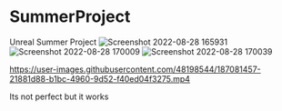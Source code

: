 # SummerProject
 Unreal Summer Project
![Screenshot 2022-08-28 165931](https://user-images.githubusercontent.com/48198544/187081352-8578275d-4298-4709-9541-8ba1112f20b2.png)
![Screenshot 2022-08-28 170009](https://user-images.githubusercontent.com/48198544/187081354-0a4359fe-ce7d-4492-98bb-f25e9b91187b.png)
![Screenshot 2022-08-28 170039](https://user-images.githubusercontent.com/48198544/187081355-bce7b531-5039-414e-87f0-121a1ddd388c.png)



https://user-images.githubusercontent.com/48198544/187081457-21881d88-b1bc-4960-9d52-f40ed04f3275.mp4

Its not perfect but it works 
